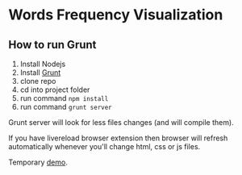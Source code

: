 # Words Frequency Visualization

## How to run Grunt

1. Install Nodejs
2. Install [Grunt](http://gruntjs.com/getting-started)
3. clone repo
4. cd into project folder
5. run command ```npm install```
6. run command ```grunt server```

Grunt server will look for less files changes (and will compile them).

If you have livereload browser extension then browser will refresh automatically whenever you'll change html, css or js files.

Temporary [demo](http://9-volt.github.io/Words-Frequency-Visualization/app/).
